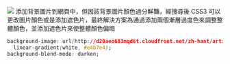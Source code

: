 ![](https://i.imgur.com/RSOODyz.png)
添加背景圖片到網頁中，但因該背景圖片顏色過分鮮豔，經搜尋後 CSS3 可以更改圖片顏色或是添加遮色片，最終解決方案為通過添加兩個漸層過度色來調整整體顏色，並添加遮色片來使整體顏色偏暗

```css
background-image: url(http://d20aeo683mqd6t.cloudfront.net/zh-hant/articles/title_images/000/040/984/medium/pixta_40007407_M.jpg?2021),
  linear-gradient(white, #e4b7e4);
background-blend-mode: darken;
```
